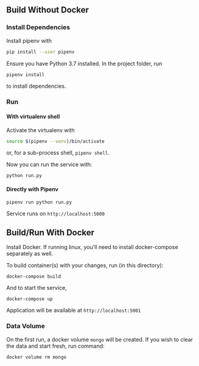 ## Build Without Docker
### Install Dependencies
Install pipenv with

```bash
pip install --user pipenv
```
Ensure you have Python 3.7 installed.
In the project folder, run 
```bash
pipenv install
```
to install dependencies.

### Run
#### With virtualenv shell
Activate the virtualenv with
```bash
source $(pipenv --venv)/bin/activate
```
or, for a sub-process shell, `pipenv shell`.

Now you can run the service with:
```
python run.py
```
#### Directly with Pipenv
```
pipenv run python run.py
```

Service runs on `http://localhost:5000`

## Build/Run With Docker

Install Docker. If running linux, you'll need to install docker-compose separately as well.

To build container(s) with your changes, run (in this directory):
```
docker-compose build
```

And to start the service,
```
docker-compose up
```

Application will be available at `http://localhost:5001`

### Data Volume
On the first run, a docker volume `mongo` will be created. If you wish to clear the data and start fresh, run command:
```
docker volume rm mongo
```
